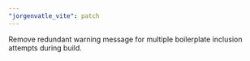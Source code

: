 ```yaml
---
"jorgenvatle_vite": patch
---
```


Remove redundant warning message for multiple boilerplate inclusion attempts during build.
